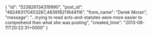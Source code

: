  {
   "id": "523826134319990",
   "post_id": "462493170453287_483918211644116",
   "from_name": "Derek Moran",
   "message": "...trying to read acts-and-statutes were more easier to comprehend than what she was posting",
   "created_time": "2013-06-11T20:22:31+0000"
 }

